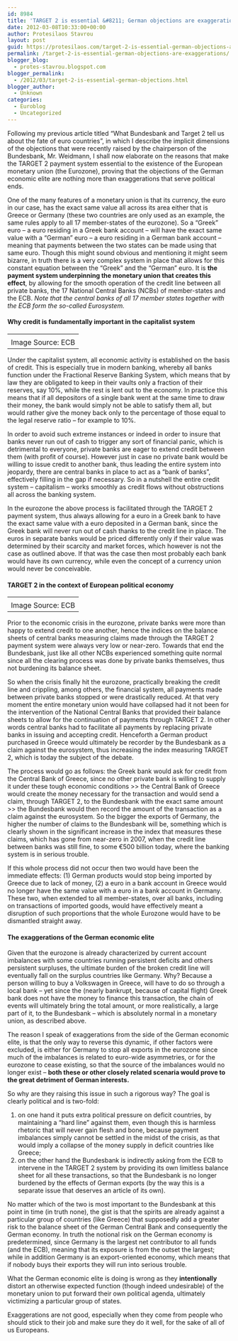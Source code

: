```yaml
---
id: 8984
title: 'TARGET 2 is essential &#8211; German objections are exaggerations'
date: 2012-03-08T10:33:00+00:00
author: Protesilaos Stavrou
layout: post
guid: https://protesilaos.com/target-2-is-essential-german-objections-are-exaggerations/
permalink: /target-2-is-essential-german-objections-are-exaggerations/
blogger_blog:
  - protes-stavrou.blogspot.com
blogger_permalink:
  - /2012/03/target-2-is-essential-german-objections.html
blogger_author:
  - Unknown
categories:
  - Euroblog
  - Uncategorized
---
```

Following my previous article titled &#8220;What Bundesbank and Target 2 tell us about the fate of euro countries&#8221;, in which I describe the implicit dimensions of the objections that were recently raised by the chairperson of the Bundesbank, Mr. Weidmann, I shall now elaborate on the reasons that make the TARGET 2 payment system essential to the existence of the European monetary union (the Eurozone), proving that the objections of the German economic elite are nothing more than exaggerations that serve political ends.

One of the many features of a monetary union is that its currency, the euro in our case, has the exact same value all across its area either that is Greece or Germany (these two countries are only used as an example, the same rules apply to all 17 member-states of the eurozone). So a &#8220;Greek&#8221; euro &#8211; a euro residing in a Greek bank account &#8211; will have the exact same value with a &#8220;German&#8221; euro &#8211; a euro residing in a German bank account &#8211; meaning that payments between the two states can be made using that same euro. Though this might sound obvious and mentioning it might seem bizarre, in truth there is a very complex system in place that allows for this constant equation between the &#8220;Greek&#8221; and the &#8220;German&#8221; euro. It is **the payment system underpinning the monetary union that creates this effect**, by allowing for the smooth operation of the credit line between all private banks, the 17 National Central Banks (NCBs) of member-states and the ECB. _Note that the central banks of all 17 member states together with the ECB form the so-called Eurosystem._

#### Why credit is fundamentally important in the capitalist system

<table align="center" cellpadding="0" cellspacing="0" class="tr-caption-container" style="margin-left: auto; margin-right: auto; text-align: center;">
  <tr>
    <td style="text-align: center;">
    </td>
  </tr>
  
  <tr>
    <td class="tr-caption" style="text-align: center;">
      Image Source: ECB
    </td>
  </tr>
</table>

Under the capitalist system, all economic activity is established on the basis of credit. This is especially true in modern banking, whereby all banks function under the Fractional Reserve Banking System, which means that by law they are obligated to keep in their vaults only a fraction of their reserves, say 10%, while the rest is lent out to the economy. In practice this means that if all depositors of a single bank went at the same time to draw their money, the bank would simply not be able to satisfy them all, but would rather give the money back only to the percentage of those equal to the legal reserve ratio &#8211; for example to 10%.

In order to avoid such extreme instances or indeed in order to insure that banks never run out of cash to trigger any sort of financial panic, which is detrimental to everyone, private banks are eager to extend credit between them (with profit of course). However just in case no private bank would be willing to issue credit to another bank, thus leading the entire system into jeopardy, there are central banks in place to act as a &#8220;bank of banks&#8221;, effectively filling in the gap if necessary. So in a nutshell the entire credit system &#8211; capitalism &#8211; works smoothly as credit flows without obstructions all across the banking system.

In the eurozone the above process is facilitated through the TARGET 2 payment system, thus always allowing for a euro in a Greek bank to have the exact same value with a euro deposited in a German bank, since the Greek bank will never run out of cash thanks to the credit line in place. The euros in separate banks would be priced differently only if their value was determined by their scarcity and market forces, which however is not the case as outlined above. If that was the case then most probably each bank would have its own currency, while even the concept of a currency union would never be conceivable.

#### TARGET 2 in the context of European political economy

<table align="center" cellpadding="0" cellspacing="0" class="tr-caption-container" style="margin-left: auto; margin-right: auto; text-align: center;">
  <tr>
    <td style="text-align: center;">
    </td>
  </tr>
  
  <tr>
    <td class="tr-caption" style="text-align: center;">
      Image Source: ECB
    </td>
  </tr>
</table>

Prior to the economic crisis in the eurozone, private banks were more than happy to extend credit to one another, hence the indices on the balance sheets of central banks measuring claims made through the TARGET 2 payment system were always very low or near-zero. Towards that end the Bundesbank, just like all other NCBs experienced something quite normal since all the clearing process was done by private banks themselves, thus not burdening its balance sheet.

So when the crisis finally hit the eurozone, practically breaking the credit line and crippling, among others, the financial system, all payments made between private banks stopped or were drastically reduced. At that very moment the entire monetary union would have collapsed had it not been for the intervention of the National Central Banks that provided their balance sheets to allow for the continuation of payments through TARGET 2. In other words central banks had to facilitate all payments by replacing private banks in issuing and accepting credit. Henceforth a German product purchased in Greece would ultimately be recorder by the Bundesbank as a claim against the eurosystem, thus increasing the index measuring TARGET 2, which is today the subject of the debate.

The process would go as follows: the Greek bank would ask for credit from the Central Bank of Greece, since no other private bank is willing to supply it under these tough economic conditions >> the Central Bank of Greece would create the money necessary for the transaction and would send a claim, through TARGET 2, to the Bundesbank with the exact same amount >> the Bundesbank would then record the amount of the transaction as a claim against the eurosystem. So the bigger the exports of Germany, the higher the number of claims to the Bundesbank will be, something which is clearly shown in the significant increase in the index that measures these claims, which has gone from near-zero in 2007, when the credit line between banks was still fine, to some €500 billion today, where the banking system is in serious trouble.

If this whole process did not occur then two would have been the immediate effects: (1) German products would stop being imported by Greece due to lack of money, (2) a euro in a bank account in Greece would no longer have the same value with a euro in a bank account in Germany. These two, when extended to all member-states, over all banks, including on transactions of imported goods, would have effectively meant a disruption of such proportions that the whole Eurozone would have to be dismantled straight away.

#### The exaggerations of the German economic elite

Given that the eurozone is already characterized by current account imbalances with some countries running persistent deficits and others persistent surpluses, the ultimate burden of the broken credit line will eventually fall on the surplus countries like Germany. Why? Because a person willing to buy a Volkswagen in Greece, will have to do so through a local bank &#8211; yet since the (nearly bankrupt, because of capital flight) Greek bank does not have the money to finance this transaction, the chain of events will ultimately bring the total amount, or more realistically, a large part of it, to the Bundesbank &#8211; which is absolutely normal in a monetary union, as described above.

The reason I speak of exaggerations from the side of the German economic elite, is that the only way to reverse this dynamic, if other factors were excluded, is either for Germany to stop all exports in the eurozone since much of the imbalances is related to euro-wide asymmetries, or for the eurozone to cease existing, so that the source of the imbalances would no longer exist &#8211; **both these or other closely related scenaria would prove to the great detriment of German interests.**

So why are they raising this issue in such a rigorous way? The goal is clearly political and is two-fold:

  1. on one hand it puts extra political pressure on deficit countries, by maintaining a &#8220;hard line&#8221; against them, even though this is harmless rhetoric that will never gain flesh and bone, because payment imbalances simply cannot be settled in the midst of the crisis, as that would imply a collapse of the money supply in deficit countries like Greece;&nbsp;
  2. on the other hand the Bundesbank is indirectly asking from the ECB to intervene in the TARGET 2 system by providing its own limitless balance sheet for all these transactions, so that the Bundesbank is no longer burdened by the effects of German exports (by the way this is a separate issue that deserves an article of its own).

No matter which of the two is most important to the Bundesbank at this point in time (in truth none), the gist is that the spirits are already against a particular group of countries (like Greece) that supposedly add a greater risk to the balance sheet of the German Central Bank and consequently the German economy. In truth the notional risk on the German economy is predetermined, since Germany is the largest net contributor to all funds (and the ECB), meaning that its exposure is from the outset the largest; while in addition Germany is an export-oriented economy, which means that if nobody buys their exports they will run into serious trouble.

What the German economic elite is doing is wrong as they **intentionally** distort an otherwise expected function (though indeed undesirable) of the monetary union to put forward their own political agenda, ultimately victimizing a particular group of states.

Exaggerations are not good, especially when they come from people who should stick to their job and make sure they do it well, for the sake of all of us Europeans.